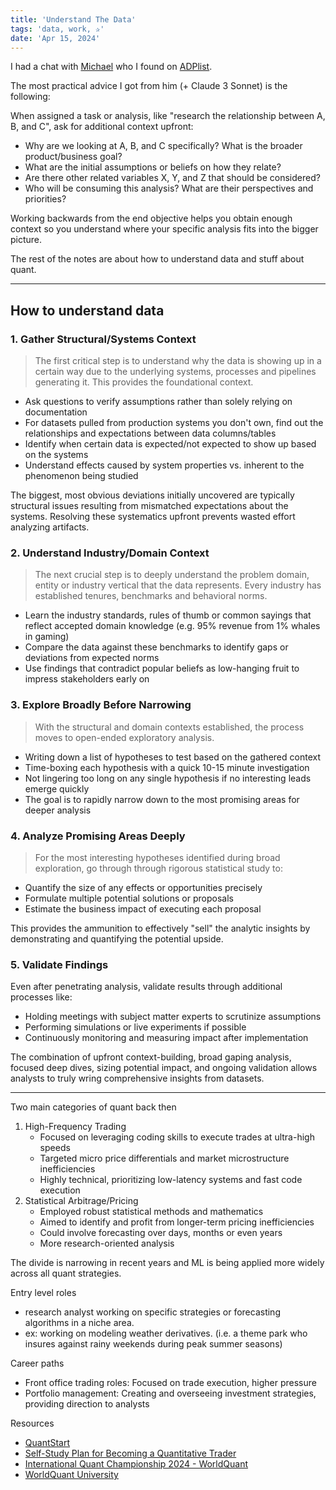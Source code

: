 ```yaml
---
title: 'Understand The Data'
tags: 'data, work, ✰'
date: 'Apr 15, 2024'
---
```


I had a chat with [Michael](https://www.linkedin.com/in/michael-ichin-han/) who I found on [ADPlist](https://adplist.org).

The most practical advice I got from him (+ Claude 3 Sonnet) is the following:

When assigned a task or analysis, like "research the relationship between A, B, and C", ask for additional context upfront:

- Why are we looking at A, B, and C specifically? What is the broader product/business goal?
- What are the initial assumptions or beliefs on how they relate?
- Are there other related variables X, Y, and Z that should be considered?
- Who will be consuming this analysis? What are their perspectives and priorities?

Working backwards from the end objective helps you obtain enough context so you understand where your specific analysis fits into the bigger picture.

The rest of the notes are about how to understand data and stuff about quant.

---

## How to understand data

### 1. Gather Structural/Systems Context

> The first critical step is to understand why the data is showing up in a certain way due to the underlying systems, processes and pipelines generating it. This provides the foundational context.

- Ask questions to verify assumptions rather than solely relying on documentation
- For datasets pulled from production systems you don't own, find out the relationships and expectations between data columns/tables
- Identify when certain data is expected/not expected to show up based on the systems
- Understand effects caused by system properties vs. inherent to the phenomenon being studied

The biggest, most obvious deviations initially uncovered are typically structural issues resulting from mismatched expectations about the systems. Resolving these systematics upfront prevents wasted effort analyzing artifacts.

### 2. Understand Industry/Domain Context

> The next crucial step is to deeply understand the problem domain, entity or industry vertical that the data represents. Every industry has established tenures, benchmarks and behavioral norms.

- Learn the industry standards, rules of thumb or common sayings that reflect accepted domain knowledge (e.g. 95% revenue from 1% whales in gaming)
- Compare the data against these benchmarks to identify gaps or deviations from expected norms
- Use findings that contradict popular beliefs as low-hanging fruit to impress stakeholders early on

### 3. Explore Broadly Before Narrowing

> With the structural and domain contexts established, the process moves to open-ended exploratory analysis.

- Writing down a list of hypotheses to test based on the gathered context
- Time-boxing each hypothesis with a quick 10-15 minute investigation
- Not lingering too long on any single hypothesis if no interesting leads emerge quickly
- The goal is to rapidly narrow down to the most promising areas for deeper analysis

### 4. Analyze Promising Areas Deeply

> For the most interesting hypotheses identified during broad exploration, go through through rigorous statistical study to:

- Quantify the size of any effects or opportunities precisely
- Formulate multiple potential solutions or proposals
- Estimate the business impact of executing each proposal

This provides the ammunition to effectively "sell" the analytic insights by demonstrating and quantifying the potential upside.

### 5. Validate Findings

Even after penetrating analysis, validate results through additional processes like:

- Holding meetings with subject matter experts to scrutinize assumptions
- Performing simulations or live experiments if possible
- Continuously monitoring and measuring impact after implementation

The combination of upfront context-building, broad gaping analysis, focused deep dives, sizing potential impact, and ongoing validation allows analysts to truly wring comprehensive insights from datasets.

---

Two main categories of quant back then

1. High-Frequency Trading
   - Focused on leveraging coding skills to execute trades at ultra-high speeds
   - Targeted micro price differentials and market microstructure inefficiencies
   - Highly technical, prioritizing low-latency systems and fast code execution
2. Statistical Arbitrage/Pricing
   - Employed robust statistical methods and mathematics
   - Aimed to identify and profit from longer-term pricing inefficiencies
   - Could involve forecasting over days, months or even years
   - More research-oriented analysis

The divide is narrowing in recent years and ML is being applied more widely across all quant strategies.

Entry level roles

- research analyst working on specific strategies or forecasting algorithms in a niche area.
- ex: working on modeling weather derivatives. (i.e. a theme park who insures against rainy weekends during peak summer seasons)

Career paths

- Front office trading roles: Focused on trade execution, higher pressure
- Portfolio management: Creating and overseeing investment strategies, providing direction to analysts

Resources

- [QuantStart](https://www.quantstart.com/)
- [Self-Study Plan for Becoming a Quantitative Trader](https://www.quantstart.com/articles/Self-Study-Plan-for-Becoming-a-Quantitative-Trader-Part-I/)
- [International Quant Championship 2024 - WorldQuant](https://www.worldquant.com/iqc/)
- [WorldQuant University](https://www.wqu.edu/)

